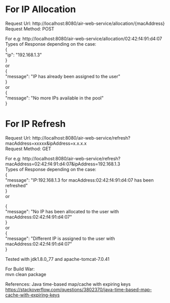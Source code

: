 # For IP Allocation
Request Url: http://localhost:8080/air-web-service/allocation/{macAddress}  
Request Method: POST  

For e.g: http://localhost:8080/air-web-service/allocation/02:42:f4:91:d4:07  
Types of Response depending on the case:   
{  
    "ip": "192.168.1.3"  
}  
	or  
{  
    "message": "IP has already been assigned to the user"  
}  
	or  
{  
    "message": "No more IPs available in the pool"  
}  

# For IP Refresh  
Request Url: http://localhost:8080/air-web-service/refresh?macAddress=xxxxx&ipAddress=x.x.x.x  
Request Method: GET  

For e.g: http://localhost:8080/air-web-service/refresh?macAddress=02:42:f4:91:d4:07&ipAddress=192.168.1.3  
Types of Response depending on the case:  
{  
    "message": "IP:192.168.1.3 for macAddress:02:42:f4:91:d4:07 has been refreshed"  
}  
	or  

{  
    "message": "No IP has been allocated to the user with macAddress:02:42:f4:91:d4:07"  
}  
	or  
{  
    "message": "Different IP is assigned to the user with macAddress:02:42:f4:91:d4:07"  
}  


Tested with jdk1.8.0_77 and apache-tomcat-7.0.41  

For Build War:   
mvn clean package  


References: Java time-based map/cache with expiring keys  
https://stackoverflow.com/questions/3802370/java-time-based-map-cache-with-expiring-keys  

